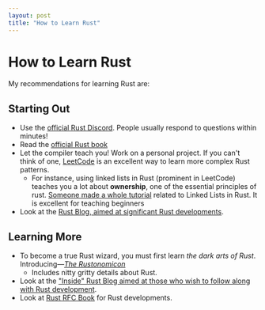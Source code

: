 ```yaml
---
layout: post
title: "How to Learn Rust"
---
```

# How to Learn Rust
My recommendations for learning Rust are:

## Starting Out

- Use the [official Rust Discord](https://discord.gg/rust-lang). People usually respond to questions within minutes!
- Read the [official Rust book](https://doc.rust-lang.org/book/)
- Let the compiler teach you! Work on a personal project. If you can't think of one, [LeetCode](https://leetcode.com/) is an excellent way to learn more complex Rust patterns.
  - For instance, using linked lists in Rust (prominent in LeetCode) teaches you a lot about **ownership**, one of the essential principles of rust. 
    [Someone made a whole tutorial](https://rust-unofficial.github.io/too-many-lists/) related to Linked Lists in Rust. It is excellent for teaching beginners
- Look at the [Rust Blog, aimed at significant Rust developments](https://blog.rust-lang.org/).

## Learning More

- To become a true Rust wizard, you must first learn _the dark arts of Rust_. Introducing—[_The Rustonomicon_](https://doc.rust-lang.org/nomicon/)
  - Includes nitty gritty details about Rust.
- Look at the ["Inside" Rust Blog aimed at those who wish to follow along with Rust development](https://blog.rust-lang.org/).
- Look at [Rust RFC Book](https://rust-lang.github.io/rfcs/) for Rust developments.